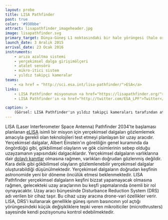 ```yaml
---
layout: probe
title: LISA Pathfinder
past: true
color: '#938bbe'
attract: lisapathfinder_imageheader.jpg
image: lisapathfinder.svg
primary_target: Dünya-Güneş L1 noktasındaki bir hale yörüngesi (halo orbit)
launch_date: 3 Aralık 2015
arrival_date: 23 Ocak 2016
instruments:
    - arıza azaltma sistemi
    - yerçekimsel dalga girişimölçeri
    - atalet sensörü
    - mikro-itici sistem
    - yıldız takipçi kameralar
teams:
    - <a href = "http://sci.esa.int/lisa-pathfinder/">ESA</a>
links:
    - LISA Pathfinder misyonunun <a href="https://lisapathfinder.org/">görsel zaman akışı</a>
    - LISA Pathfinder'ın <a href="http://twitter.com/ESA_LPF">Twitter</a> sayfası

caption: >
    (Görsel: LISA Pathfinder'ın yıldız takipçi kameraları tarafından atmosferinin katmanlarıyla birlikte çekilmiş <a href="http://sci.esa.int/lisa-pathfinder/57009-lisa-pathfinder-star-tracker-image/">Dünya'nın gece</a> görüntüsü, ESA/LPF/Airbus-DS; Acknowledgement to J. Grzymisch & M. Watt)
---
```

LISA (Laser Interferometer Space Antenna) Pathfinder 2034'te başlaması planlanan <a href="https://www.elisascience.org/articles/elisa-mission/elisa-mission-gravitational-universe">eLISA</a> isimli bir misyon için yerçekimsel dalgaları gözlemlemek amacıyla gerekli olan teknolojileri test etmeyi planlayan bir uzay aracıdır. Yerçekimsel dalgalar, Albert Einstein'ın göreliliğin genel kuramında da öngördüğü gibi, gökbilimsel olayların ve gök cisimlerinin sebep olduğu uzayzamanın yapısındaki dalgacıklardır. Yerçekimsel dalgaların varlıklarına dair <a href="http://www.nobelprize.org/nobel_prizes/physics/laureates/1993/press.html">dolaylı kanıtlar</a> olmasına rağmen, varlıkları doğrudan gözlenmiş değildir. Kara delik gibi gökbilimsel olayların gözlemlenebilir yerçekimsel dalgalar oluşturabildiği düşünülmektedir. Yerçekimsel dalgaların doğrudan keşfinin astronomide yeni bir döneme öncülük etmesi beklenmektedir. LISA Pathfinder yerçekimsel dalgaların keşfini bizzat yapamayacak olmasına rağmen, gelecekteki uzay araçlarının bu keşfi yapmalarında önemli bir rol oynayacaktır. Uzay aracı bünyesinde Disturbance Reduction System (DRS) adı verilen bir cihaz taşır. Bu cihaz uzay aracına drone-vari özellikler verir. LISA, DRS'i kullanarak genellikle güneş ışınım basıncının yol açtığı yörüngesindeki küçük değişikliklere tepki veren mikroiticiler (microthrusters) sayesinde kendi pozisyonunu kontrol edebilmektedir.
